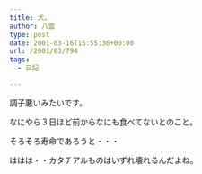 ```yaml
---
title: 犬。
author: 八雲
type: post
date: 2001-03-16T15:55:36+00:00
url: /2001/03/794
tags:
  - 日記

---
```

調子悪いみたいです。
  
なにやら３日ほど前からなにも食べてないとのこと。
  
そろそろ寿命であろうと・・・
  
ははは・・カタチアルものはいずれ壊れるんだよね。
